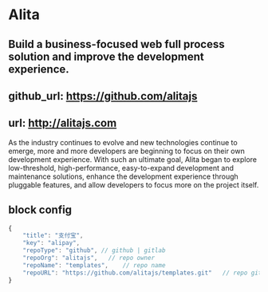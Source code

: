 # Alita

## Build a business-focused web full process solution and improve the development experience.

## github_url: https://github.com/alitajs

## url: http://alitajs.com

As the industry continues to evolve and new technologies continue to emerge, more and more developers are beginning to focus on their own development experience. With such an ultimate goal, Alita began to explore low-threshold, high-performance, easy-to-expand development and maintenance solutions, enhance the development experience through pluggable features, and allow developers to focus more on the project itself.

## block config

```js
{
    "title": "支付宝",
    "key": "alipay",
    "repoType": "github", // github | gitlab
    "repoOrg": "alitajs",   // repo owner
    "repoName": "templates",    // repo name
    "repoURL": "https://github.com/alitajs/templates.git"   // repo git url
}
```